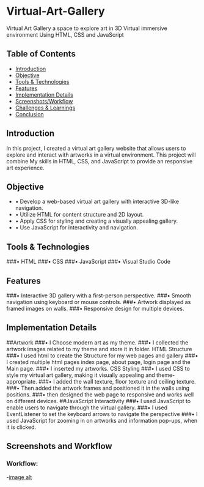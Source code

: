 # Virtual-Art-Gallery
Virtual Art Gallery a space to explore art in 3D Virtual immersive environment Using HTML, CSS and JavaScript

## Table of Contents

- [Introduction](#Introduction)
- [Objective](#Objective)
- [Tools & Technologies](#Tools&Technologies)
- [Features](#Features)
- [Implementation Details](#ImplementationDetails)
- [Screenshots/Workflow](#Screenshots/Workflow)
- [Challenges & Learnings](#Challenges&Learnings)
- [Conclusion](#Conclusion)

## Introduction
In this project, I created a virtual art gallery website that allows users to explore and interact with artworks in a virtual environment. This project will combine My skills in HTML, CSS, and JavaScript to provide an responsive art experience.

## Objective
  - •	Develop a web-based virtual art gallery with interactive 3D-like navigation. 
  - •	Utilize HTML for content structure and 2D layout.
  - •	Apply CSS for styling and creating a visually appealing gallery.
  - •	Use JavaScript for interactivity and navigation.

## Tools & Technologies
###•	HTML
###•	CSS
###•	JavaScript
###•	Visual Studio Code

## Features
###•	Interactive 3D gallery with a first-person perspective.
###•	Smooth navigation using keyboard or mouse controls.
###•	Artwork displayed as framed images on walls.
###•	 Responsive design for multiple devices.

## Implementation Details
##Artwork
###•	I Choose modern art as my theme.
###•	I collected the artwork images related to my theme and store it in folder.
HTML Structure
###•	I used html to create the Structure for my web pages and gallery
###•	I created multiple html pages index page, about page, login page and the Main page.
###•	I inserted my artworks.
CSS Styling
###•	I used CSS to style my virtual art gallery, making it visually appealing and theme-appropriate.
###•	I added the wall texture, floor texture and ceiling texture.
###•	Then added the artwork frames and positioned it in the walls using positions.
###•	then designed the web page to responsive and works well on different devices.
##JavaScript Interactivity
###•	I used JavaScript to enable users to navigate through the virtual gallery.
###•	I used EventListener to set the keyboard arrows to navigate the perspective
###•	I used JavaScript for zooming in on artworks and information pop-ups, when it is clicked.

## Screenshots and Workflow
### Workflow:
-[image alt](https://github.com/Sudharshan2024/Virtual-Art-Gallery/blob/24d4a947d0f76dacd63154d3afc349a9019d3a13/WorkFlow.jpg)
